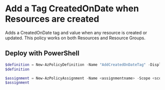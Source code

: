# Add a Tag CreatedOnDate when Resources are created

Adds a CreatedOnDate tag and value when any resource is created or updated. This policy works on both Resources and Resource Groups.

## Deploy with PowerShell

````powershell
$definition = New-AzPolicyDefinition -Name "AddCreatedOnDateTag" -DisplayName "Add a Tag CreatedOnDate when Resources are created" -description "Adds a CreatedOnDate tag and value when any resource is created or updated." -Policy 'policy.rules.json' -Parameter 'policy.parameters.json' -Mode All
$definition

$assignment = New-AzPolicyAssignment -Name <assignmentname> -Scope <scope>  -tagName <tagName> -tagValue <tagValue> -PolicyDefinition $definition
$assignment 
````